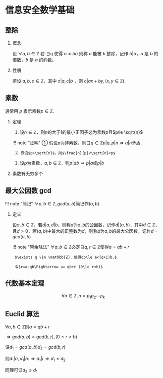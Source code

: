 # 信息安全数学基础

## 整除

1. 概念

    设 $\forall a,b \in \mathbb{Z}$ 若 $\exists q$ 使得 $a=bq$ 则称 $a$ 能被 $b$ 整除，记作 $b|a$，$a$ 是 $b$ 的倍数，$b$ 是 $a$ 的约数。

2. 性质

    若设 $a,b,c \in \mathbb{Z}$，其中 $c|a, c|b$ ，则 $c|ax+by, ( x,y\in \mathbb{{Z}} )$.

## 素数

通常用 $p$ 表示素数$p \in \mathbb{Z}$.

1. 定理
    1. 设$n\in\mathbb{Z}$，则$n$的大于$1$的最小正因子必为素数$p$且$p\le \sqrt{n}$

    !!! note "证明"
        ① 假设$p$为非素数，则$\exists q \in \mathbb{Z} p|q,p|n\Rightarrow q|n$矛盾.

        ② 假设$p>\sqrt{n}$，则$\frac{n}{p}<\sqrt{n}<p$

   1. 设$p$为素数，$a,b\in\mathbb{Z}$，则$p|ab\Rightarrow p|a$或$p|b$

2. 素数有无穷多个

## 最大公因数 gcd

!!! note "简记"
    $\forall a,b\in \mathbb{Z},gcd(a,b)$简记作$(a,b)$.

1. 定义

    设$a,b\in\mathbb{Z}$，若$d|a,d|b$，则称$d$为$a,b$的公因数，记作$d|(a,b)$，其中$d\in\mathbb{Z}$，且$d>0$，若$(a,b)$中最大的正整数为$d$，则称$d$为$a,b$的最大公因数，记作$d=gcd(a,b)$

    !!! note "带余除法"
        $\forall a,b \in \mathbb{Z}$必定$\exists q,r \in \mathbb{Z}$使得$a=qb+r$

        $\exists q \in \mathbb{Z}，使得qb\le a<(q+1)b.$

        令$r=a-qb\Rightarrow a= qb+r (0\le r<b)$

## 代数基本定理

$$
\forall n \in \mathbb{Z}, n=p_1p_2\cdots p_k
$$

## Euclid 算法

$\forall a,b \in \mathbb{Z}$则$a=qb+r$

$\Rightarrow gcd(a,b)=gcd(b,r), (0\le r<b)$

设$d_1=gcd(a,b) d_2=gcd(b,r)$

则$d_1|a,d_1|b_1 \Rightarrow d_1|r \Rightarrow d_1\le d_2$

同理可证$d_2\le d_1$
